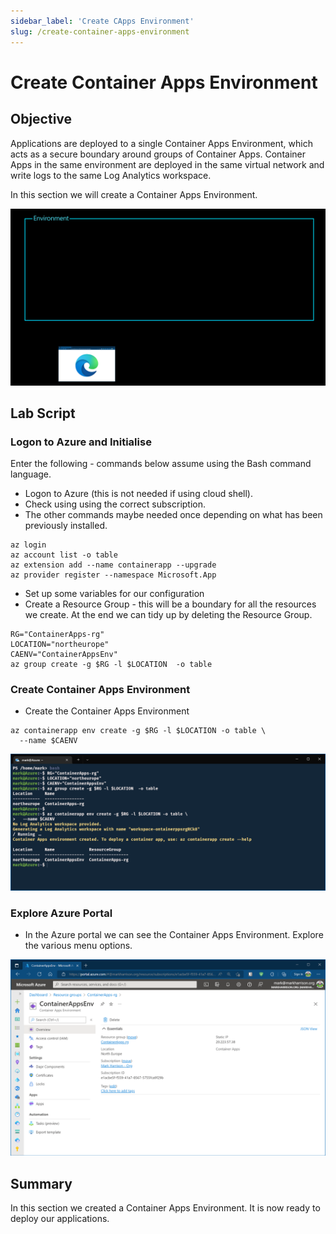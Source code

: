 ```yaml
---
sidebar_label: 'Create CApps Environment'
slug: /create-container-apps-environment
---
```


# Create Container Apps Environment

## Objective

Applications are deployed to a single Container Apps Environment, which acts as a secure boundary around groups of Container Apps. Container Apps in the same environment are deployed in the same virtual network and write logs to the same Log Analytics workspace.

In this section we will create a Container Apps Environment.

![](images/Slide1.png)

## Lab Script

### Logon to Azure and Initialise 

Enter the following - commands below assume using the Bash command language. 

- Logon to Azure (this is not needed if using cloud shell).  
- Check using using the correct subscription.  
- The other commands maybe needed once depending on what has been previously installed. 

```
az login
az account list -o table
az extension add --name containerapp --upgrade
az provider register --namespace Microsoft.App
```

- Set up some variables for our configuration
- Create a Resource Group - this will be a boundary for all the resources we create.    At the end we can tidy up by deleting the Resource Group.

```
RG="ContainerApps-rg"
LOCATION="northeurope"
CAENV="ContainerAppsEnv"
az group create -g $RG -l $LOCATION  -o table
```

### Create Container Apps Environment  

- Create the Container Apps Environment 

```
az containerapp env create -g $RG -l $LOCATION -o table \
  --name $CAENV 
``` 

![](images/ScrnCreateCAEnv.png)

### Explore Azure Portal

- In the Azure portal we can see the Container Apps Environment.  Explore the various menu options.

![](images/ScrnAzurePortalCAEnv.png)

## Summary 

In this section we created a Container Apps Environment.  It is now ready  to deploy our applications.
